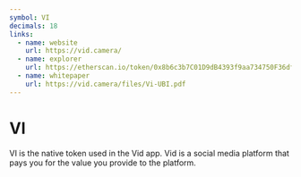 ```yaml
---
symbol: VI
decimals: 18
links:
  - name: website
    url: https://vid.camera/
  - name: explorer
    url: https://etherscan.io/token/0x8b6c3b7C01D9dB4393f9aa734750F36df1543E9A
  - name: whitepaper
    url: https://vid.camera/files/Vi-UBI.pdf
---
```


# VI

VI is the native token used in the Vid app. Vid is a social media platform that pays you for the value you provide to the platform.
